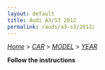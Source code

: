 ```yaml
---
layout: default
title: Audi A3/S3 2012
permalink: /audi/a3-s3/2012/
---
```

[*Home*](/) > [*CAR*](/car/) > [*MODEL*](/car/model/) > [*YEAR*](/car/model/year/)

**Follow the instructions**